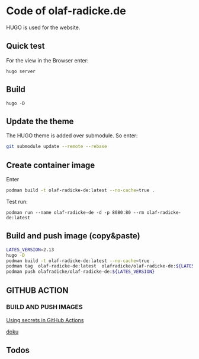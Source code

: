 Code of olaf-radicke.de
=======================

HUGO is used for the website.

Quick test
-----------

For the view in the Browser enter:

```
hugo server
```

Build
-----

```
hugo -D
```

Update the theme
----------------

The HUGO theme is added over submodule. So enter:

```bash
git submodule update --remote --rebase
```

Create container image
----------------------

Enter

```bash
podman build -t olaf-radicke-de:latest --no-cache=true .
```

Test run:

```
podman run --name olaf-radicke-de -d -p 8080:80 --rm olaf-radicke-de:latest
```

Build and push image (copy&paste)
---------------------------------

```bash
LATES_VERSION=2.13
hugo -D
podman build -t olaf-radicke-de:latest --no-cache=true .
podman tag  olaf-radicke-de:latest  olafradicke/olaf-radicke-de:${LATES_VERSION}
podman push olafradicke/olaf-radicke-de:${LATES_VERSION}
```

GITHUB ACTION
-------------

### BUILD AND PUSH IMAGES

[Using secrets in GitHub Actions](https://docs.github.com/en/actions/security-guides/using-secrets-in-github-actions)

[doku](https://docs.docker.com/build/ci/github-actions/multi-platform/)

Todos
-----

